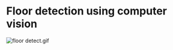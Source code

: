 # Floor detection using computer vision

![floor detect.gif](https://github.com/fredryce/FloorDetection/blob/master/example.gif)